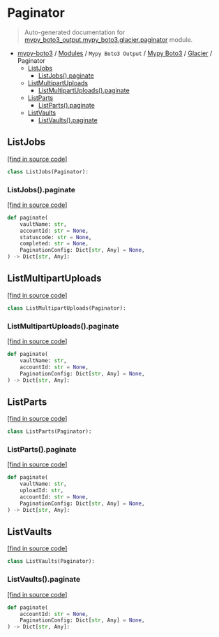 # Paginator

> Auto-generated documentation for [mypy_boto3_output.mypy_boto3.glacier.paginator](https://github.com/vemel/mypy_boto3/blob/master/mypy_boto3_output/mypy_boto3/glacier/paginator.py) module.

- [mypy-boto3](../../../README.md#mypy_boto3) / [Modules](../../../MODULES.md#mypy-boto3-modules) / `Mypy Boto3 Output` / [Mypy Boto3](../index.md#mypy-boto3) / [Glacier](index.md#glacier) / Paginator
    - [ListJobs](#listjobs)
        - [ListJobs().paginate](#listjobspaginate)
    - [ListMultipartUploads](#listmultipartuploads)
        - [ListMultipartUploads().paginate](#listmultipartuploadspaginate)
    - [ListParts](#listparts)
        - [ListParts().paginate](#listpartspaginate)
    - [ListVaults](#listvaults)
        - [ListVaults().paginate](#listvaultspaginate)

## ListJobs

[[find in source code]](https://github.com/vemel/mypy_boto3/blob/master/mypy_boto3_output/mypy_boto3/glacier/paginator.py#L9)

```python
class ListJobs(Paginator):
```

### ListJobs().paginate

[[find in source code]](https://github.com/vemel/mypy_boto3/blob/master/mypy_boto3_output/mypy_boto3/glacier/paginator.py#L12)

```python
def paginate(
    vaultName: str,
    accountId: str = None,
    statuscode: str = None,
    completed: str = None,
    PaginationConfig: Dict[str, Any] = None,
) -> Dict[str, Any]:
```

## ListMultipartUploads

[[find in source code]](https://github.com/vemel/mypy_boto3/blob/master/mypy_boto3_output/mypy_boto3/glacier/paginator.py#L23)

```python
class ListMultipartUploads(Paginator):
```

### ListMultipartUploads().paginate

[[find in source code]](https://github.com/vemel/mypy_boto3/blob/master/mypy_boto3_output/mypy_boto3/glacier/paginator.py#L26)

```python
def paginate(
    vaultName: str,
    accountId: str = None,
    PaginationConfig: Dict[str, Any] = None,
) -> Dict[str, Any]:
```

## ListParts

[[find in source code]](https://github.com/vemel/mypy_boto3/blob/master/mypy_boto3_output/mypy_boto3/glacier/paginator.py#L35)

```python
class ListParts(Paginator):
```

### ListParts().paginate

[[find in source code]](https://github.com/vemel/mypy_boto3/blob/master/mypy_boto3_output/mypy_boto3/glacier/paginator.py#L38)

```python
def paginate(
    vaultName: str,
    uploadId: str,
    accountId: str = None,
    PaginationConfig: Dict[str, Any] = None,
) -> Dict[str, Any]:
```

## ListVaults

[[find in source code]](https://github.com/vemel/mypy_boto3/blob/master/mypy_boto3_output/mypy_boto3/glacier/paginator.py#L48)

```python
class ListVaults(Paginator):
```

### ListVaults().paginate

[[find in source code]](https://github.com/vemel/mypy_boto3/blob/master/mypy_boto3_output/mypy_boto3/glacier/paginator.py#L51)

```python
def paginate(
    accountId: str = None,
    PaginationConfig: Dict[str, Any] = None,
) -> Dict[str, Any]:
```
